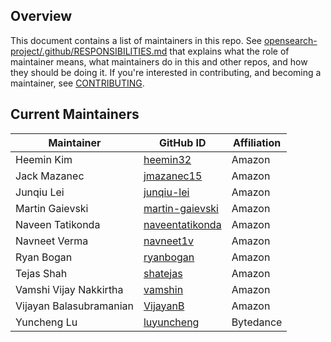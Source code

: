 ## Overview

This document contains a list of maintainers in this repo. See [opensearch-project/.github/RESPONSIBILITIES.md](https://github.com/opensearch-project/.github/blob/main/RESPONSIBILITIES.md#maintainer-responsibilities) that explains what the role of maintainer means, what maintainers do in this and other repos, and how they should be doing it. If you're interested in contributing, and becoming a maintainer, see [CONTRIBUTING](CONTRIBUTING.md).

## Current Maintainers

| Maintainer              | GitHub ID                                             | Affiliation |
|-------------------------|-------------------------------------------------------|-------------|
| Heemin Kim              | [heemin32](https://github.com/heemin32)               | Amazon      |
| Jack Mazanec            | [jmazanec15](https://github.com/jmazanec15)           | Amazon      |
| Junqiu Lei              | [junqiu-lei](https://github.com/junqiu-lei)           | Amazon      |
| Martin Gaievski         | [martin-gaievski](https://github.com/martin-gaievski) | Amazon      |
| Naveen Tatikonda        | [naveentatikonda](https://github.com/naveentatikonda) | Amazon      |
| Navneet Verma           | [navneet1v](https://github.com/navneet1v)             | Amazon      |
| Ryan Bogan              | [ryanbogan](https://github.com/ryanbogan)             | Amazon      |
| Tejas Shah              | [shatejas](https://github.com/shatejas)               | Amazon      |
| Vamshi Vijay Nakkirtha  | [vamshin](https://github.com/vamshin)                 | Amazon      |
| Vijayan Balasubramanian | [VijayanB](https://github.com/VijayanB)               | Amazon      |
| Yuncheng Lu             | [luyuncheng](https://github.com/luyuncheng)           | Bytedance   |

